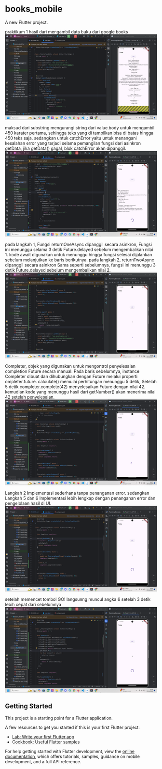 # books_mobile

A new Flutter project.

praktikum 1 hasil dari mengambil data buku dari google books
![Secreenshot yuda1](image/W11-soal2.png)

maksud dari substring mengurangi string dari value.body untuk mengambil 450 karater pertama,
sehingga teks yang di tampilkan bisa di batas hingga 450 teks saja.
sedangkan untuk catchError yaitu untuk menangani kesalahan error yang terjadi selama pemangilan fungsi dari asinkron getData,
jika getData() gagal, blok catchError akan dipanggil.
![Secreenshot yuda1](image/W11-soal3.png)

pada langkah 1, Fungsi returnOneAsync dipanggil secara asinkron, Fungsi ini menunggu selama 3 detik Future.delayed sebelum mengembalikan nilai 1.
kode await digunakan untuk menunggu hingga fungsi selesai dijalankan sebelum melanjutkan ke baris berikutnya.
pada langkah 2, returnTwoAsync dipanggil secara asinkron Sama seperti sebelumnya, fungsi ini menunggu 3 detik Future.delayed sebelum mengembalikan nilai 2.
![Secreenshot yuda1](image/W11-soal4.png)

Completer, objek yang digunakan untuk mengontrol penyelesaian completion Future secara manual. Pada baris sebelumnya,
instance Completer<int> dibuat dan dihubungkan dengan Future melalui properti ompleter.future.
calculate() memulai perhitungan menunggu 5 detik, Setelah 5 detik completer.complete(42) menyelesaikan Future dengan nilai 42.
kemudian kode yang menunggu hasil dari getNumber() akan menerima nilai 42 setelah penyelesaian.
![Secreenshot yuda1](image/W11-soal5.png)

Langkah 2 Implementasi sederhana tanpa penanganan error.
sedangkan Langkah 5 dan 6 Implementasi lebih lengkap dengan penanganan error dan pengelolaan hasil di UI.
![Secreenshot yuda1](image/W11-soal6.png)

setelah memencet tombol GO! langsunng muncul angka 6 setelah 3 detik lebih cepat dari sebelumnya
![Secreenshot yuda1](image/W11-soal7.png)

## Getting Started

This project is a starting point for a Flutter application.

A few resources to get you started if this is your first Flutter project:

- [Lab: Write your first Flutter app](https://docs.flutter.dev/get-started/codelab)
- [Cookbook: Useful Flutter samples](https://docs.flutter.dev/cookbook)

For help getting started with Flutter development, view the
[online documentation](https://docs.flutter.dev/), which offers tutorials,
samples, guidance on mobile development, and a full API reference.
